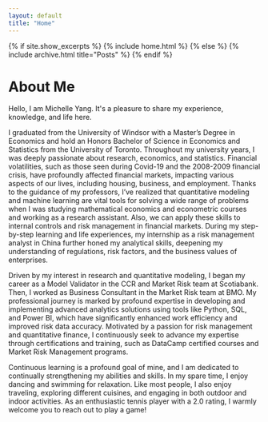 ```yaml
---
layout: default
title: "Home"
---
```


{% if site.show_excerpts %}
  {% include home.html %}
{% else %}
  {% include archive.html title="Posts" %}
{% endif %}

<html lang="en">
<head>
    <meta charset="utf-8"/>
    <title>Michelle Yang</title>
</head>
<body>
<h1>About Me</h1>
<p> Hello, I am Michelle Yang. It's a pleasure to share my experience, knowledge, and life here. </p>
<p> I graduated from the University of Windsor with a Master’s Degree in Economics and hold an Honors Bachelor of Science in Economics and Statistics from the University of Toronto. Throughout my university years, I was deeply passionate about research, economics, and statistics. Financial volatilities, such as those seen during Covid-19 and the 2008-2009 financial crisis, have profoundly affected financial markets, impacting various aspects of our lives, including housing, business, and employment. Thanks to the guidance of my professors, I’ve realized that quantitative modeling and machine learning are vital tools for solving a wide range of problems when I was studying mathematical economics and econometric courses and working as a research assistant. Also, we can apply these skills to internal controls and risk management in financial markets. During my step-by-step learning and life experiences, my internship as a risk management analyst in China further honed my analytical skills, deepening my understanding of regulations, risk factors, and the business values of enterprises. </p>
  
<p> Driven by my interest in research and quantitative modeling, I began my career as a Model Validator in the CCR and Market Risk team at Scotiabank. Then, I worked as Business Consultant in the Market Risk team at BMO. My professional journey is marked by profound expertise in developing and implementing advanced analytics solutions using tools like Python, SQL, and Power BI, which have significantly enhanced work efficiency and improved risk data accuracy. Motivated by a passion for risk management and quantitative finance, I continuously seek to advance my expertise through certifications and training, such as DataCamp certified courses and Market Risk Management programs.</p>

<p> Continuous learning is a profound goal of mine, and I am dedicated to continually strengthening my abilities and skills. In my spare time, I enjoy dancing and swimming for relaxation. Like most people, I also enjoy traveling, exploring different cuisines, and engaging in both outdoor and indoor activities. As an enthusiastic tennis player with a 2.0 rating, I warmly welcome you to reach out to play a game!</p>  
</body>
</html>
